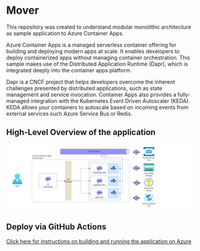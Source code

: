 # Mover

This repository was created to understand modular monolithic architecture as sample application to Azure Container Apps.

Azure Container Apps is a managed serverless container offering for building and deploying modern apps at scale. It enables developers to deploy containerized apps without managing container orchestration. This sample makes use of the Distributed Application Runtime (Dapr), which is integrated deeply into the container apps platform.

Dapr is a CNCF project that helps developers overcome the inherent challenges presented by distributed applications, such as state management and service invocation. Container Apps also provides a fully-managed integration with the Kubernetes Event Driven Autoscaler (KEDA). KEDA allows your containers to autoscale based on incoming events from external services such Azure Service Bus or Redis.

## High-Level Overview of the application

![image of architecture](./assets/arch_v2.png)

## Deploy via GitHub Actions

[Click here for instructions on building and running the application on Azure](deploy-via-github-actions.md)
